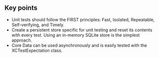 ## Key points
- Unit tests should follow the FIRST principles: Fast, Isolated, Repeatable, Self-verifying, and Timely.
- Create a persistent store specific for unit testing and reset its contents with every test. Using an in-memory SQLite store is the simplest approach.
- Core Data can be used asynchronously and is easily tested with the XCTestExpectation class.
